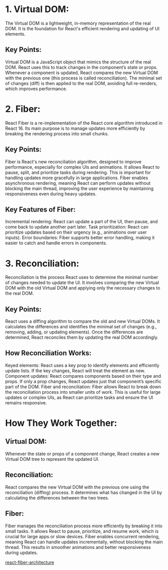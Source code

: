# 1. Virtual DOM:

The Virtual DOM is a lightweight, in-memory representation of the real DOM. It is the foundation for React's efficient rendering and updating of UI elements.

## Key Points:
Virtual DOM is a JavaScript object that mimics the structure of the real DOM.
React uses this to track changes in the component’s state or props.
Whenever a component is updated, React compares the new Virtual DOM with the previous one (this process is called reconciliation).
The minimal set of changes (diff) is then applied to the real DOM, avoiding full re-renders, which improves performance.

# 2. Fiber:
React Fiber is a re-implementation of the React core algorithm introduced in React 16. Its main purpose is to manage updates more efficiently by breaking the rendering process into small chunks.

## Key Points:
Fiber is React's new reconciliation algorithm, designed to improve performance, especially for complex UIs and animations.
It allows React to pause, split, and prioritize tasks during rendering. This is important for handling updates more gracefully in large applications.
Fiber enables asynchronous rendering, meaning React can perform updates without blocking the main thread, improving the user experience by maintaining responsiveness even during heavy updates.

## Key Features of Fiber:
Incremental rendering: React can update a part of the UI, then pause, and come back to update another part later.
Task prioritization: React can prioritize updates based on their urgency (e.g., animations over user inputs).
Error boundaries: Fiber supports better error handling, making it easier to catch and handle errors in components.

# 3. Reconciliation:

Reconciliation is the process React uses to determine the minimal number of changes needed to update the UI. It involves comparing the new Virtual DOM with the old Virtual DOM and applying only the necessary changes to the real DOM.

## Key Points:
React uses a diffing algorithm to compare the old and new Virtual DOMs.
It calculates the differences and identifies the minimal set of changes (e.g., removing, adding, or updating elements).
Once the differences are determined, React reconciles them by updating the real DOM accordingly.
## How Reconciliation Works:
Keyed elements: React uses a key prop to identify elements and efficiently update lists. If the key changes, React will treat the element as new.
Component updates: React compares components based on their type and props. If only a prop changes, React updates just that component’s specific part of the DOM.
Fiber and reconciliation: Fiber allows React to break down the reconciliation process into smaller units of work. This is useful for large updates or complex UIs, as React can prioritize tasks and ensure the UI remains responsive.


# How They Work Together:

## Virtual DOM:
Whenever the state or props of a component change, React creates a new Virtual DOM tree to represent the updated UI.

## Reconciliation:
React compares the new Virtual DOM with the previous one using the reconciliation (diffing) process. It determines what has changed in the UI by calculating the differences between the two trees.

## Fiber:
Fiber manages the reconciliation process more efficiently by breaking it into small tasks. It allows React to pause, prioritize, and resume work, which is crucial for large apps or slow devices.
Fiber enables concurrent rendering, meaning React can handle updates incrementally, without blocking the main thread. This results in smoother animations and better responsiveness during updates.

[react-fiber-architecture](https://github.com/acdlite/react-fiber-architecture)